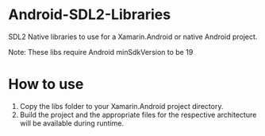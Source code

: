 # Android-SDL2-Libraries
SDL2 Native libraries to use for a Xamarin.Android or native Android project.

Note: These libs require Android minSdkVersion to be 19

# How to use

1. Copy the libs folder to your Xamarin.Android project directory.
2. Build the project and the appropriate files for the respective architecture will be available during runtime.
